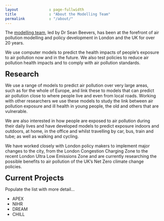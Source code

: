 ```yaml
---
layout              : page-fullwidth
title               : "About the Modelling Team"
permalink           : "/about/"
---
```


<p>
The <a href="https://www.imperial.ac.uk/school-public-health/environmental-research-group/research/modelling/">modelling team</a>, led by Dr Sean Beevers, has been at the forefront of air pollution modelling and policy development in London and the UK for over 20 years.
</p>

<p>
We use computer models to predict the health impacts of people’s exposure to air pollution now and in the future. We also test policies to reduce air pollution health impacts and to comply with air pollution standards.
</p>

<font size="5">  
    <b>Research</b>
</font>  

<p>
We use a range of models to predict air pollution over very large areas, such as for the whole of Europe, and link these to models that can predict air pollution close to where people live and even from local roads. Working with other researchers we use these models to study the link between air pollution exposure and ill health in young people, the old and others that are vulnerable.
</p>

<p>
We are also interested in how people are exposed to air pollution during their daily lives and have developed models to predict exposure indoors and outdoors, at home, in the office and whilst travelling by car, bus, train and tube; as well as walking and cycling.
</p>

<p>
We have worked closely with London policy makers to implement major changes to the city, from the London Congestion Charging Zone to the recent London Ultra Low Emissions Zone and are currently researching the possible benefits to air pollution of the UK’s Net Zero climate change policies.
</p>

<font size="5">  
    <b>Current Projects</b>
</font>  

Populate the list with more detail...

<ul>
  <li>APEX</li>
  <li>NIHR</li>
  <li>DREAM</li>
  <li>CHILL</li>
</ul>